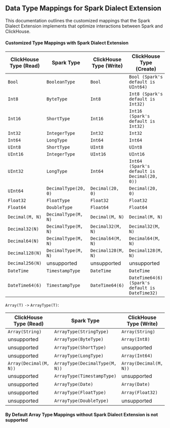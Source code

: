 ## Data Type Mappings for Spark Dialect Extension

This documentation outlines the customized mappings that the Spark Dialect Extension implements that optimize interactions between Spark and ClickHouse.

#### Customized Type Mappings with Spark Dialect Extension

| ClickHouse Type (Read) | Spark Type           | ClickHouse Type (Write) | ClickHouse Type (Create)                        |
|------------------------|----------------------|-------------------------|-------------------------------------------------|
| `Bool`                 | `BooleanType`        | `Bool`                  | `Bool (Spark's default is UInt64)`              |
| `Int8`                 | `ByteType`           | `Int8`                  | `Int8 (Spark's default is Int32)`               |
| `Int16`                | `ShortType`          | `Int16`                 | `Int16 (Spark's default is Int32)`              |
| `Int32`                | `IntegerType`        | `Int32`                 | `Int32`                                         |
| `Int64`                | `LongType`           | `Int64`                 | `Int64`                                         |
| `UInt8`                | `ShortType`          | `UInt8`                 | `UInt8`                                         |
| `UInt16`               | `IntegerType`        | `UInt16`                | `UInt16`                                        |
| `UInt32`               | `LongType`           | `Int64`                 | `Int64 (Spark's default is Decimal(20, 0))`     |
| `UInt64`               | `DecimalType(20, 0)` | `Decimal(20, 0)`        | `Decimal(20, 0)`                                |
| `Float32`              | `FloatType`          | `Float32`               | `Float32`                                       |
| `Float64`              | `DoubleType`         | `Float64`               | `Float64`                                       |
| `Decimal(M, N)`        | `DecimalType(M, N)`  | `Decimal(M, N)`         | `Decimal(M, N)`                                 |
| `Decimal32(N)`         | `DecimalType(M, N)`  | `Decimal32(M, N)`       | `Decimal32(M, N)`                               |
| `Decimal64(N)`         | `DecimalType(M, N)`  | `Decimal64(M, N)`       | `Decimal64(M, N)`                               |
| `Decimal128(N)`        | `DecimalType(M, N)`  | `Decimal128(M, N)`      | `Decimal128(M, N)`                              |
| `Decimal256(N)`        | unsupported          | unsupported             | unsupported                                     |
| `DateTime`             | `TimestampType`      | `DateTime`              | `DateTime`                                      | 
| `DateTime64(6)`        | `TimestampType`      | `DateTime64(6)`         | `DateTime64(6) (Spark's default is DateTime32)` |


``Array(T)`` `->` ``ArrayType(T)``:

| ClickHouse Type (Read) | Spark Type                     | ClickHouse Type (Write) | ClickHouse Type (Create) |
|------------------------|--------------------------------|-------------------------|--------------------------|
| `Array(String)`        | `ArrayType(StringType)`        | `Array(String)`         | `Array(String)`          |
| unsupported            | `ArrayType(ByteType)`          | `Array(Int8)`           | `Array(Int8)`            |
| unsupported            | `ArrayType(ShortType)`         | unsupported             | unsupported              |
| unsupported            | `ArrayType(LongType)`          | `Array(Int64)`          | `Array(Int64)`           |
| `Array(Decimal(M, N))` | `ArrayType(DecimalType(M, N))` | `Array(Decimal(M, N))`  | `Array(Decimal(M, N))`   |
| unsupported            | `ArrayType(TimestampType)`     | unsupported             | unsupported              |
| unsupported            | `ArrayType(Date)`              | `Array(Date)`           | `Array(Date)`            |
| unsupported            | `ArrayType(FloatType)`         | `Array(Float32)`        | `Array(Float32)`         |
| unsupported            | `ArrayType(DoubleType)`        | unsupported             | unsupported              |


#### By Default Array Type Mappings without Spark Dialect Extension is not supported
